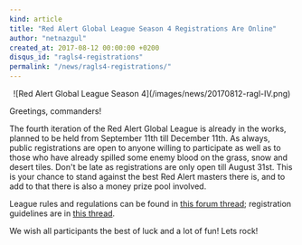 ```yaml
---
kind: article
title: "Red Alert Global League Season 4 Registrations Are Online"
author: "netnazgul"
created_at: 2017-08-12 00:00:00 +0200
disqus_id: "ragls4-registrations"
permalink: "/news/ragls4-registrations/"
---
```


<div style="text-align:center" markdown="1">
![Red Alert Global League Season 4](/images/news/20170812-ragl-IV.png)
</div>

Greetings, commanders!

The fourth iteration of the Red Alert Global League is already in the works, planned to be held from September 11th till December 11th. As always, public registrations are open to anyone willing to participate as well as to those who have already spilled some enemy blood on the grass, snow and desert tiles. Don't be late as registrations are only open till August 31st. This is your chance to stand against the best Red Alert masters there is, and to add to that there is also a money prize pool involved.

League rules and regulations can be found in [this forum thread](http://www.sleipnirstuff.com/forum/viewtopic.php?f=82&t=20234); registration guidelines are in [this thread](http://www.sleipnirstuff.com/forum/viewtopic.php?f=82&t=20235).

We wish all participants the best of luck and a lot of fun! Lets rock!